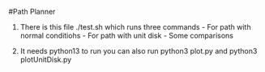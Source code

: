 #Path Planner 

1. There is this  file ./test.sh which runs three commands 
        - For path with normal conditiohs 
        - For path with unit disk
        - Some comparisons 

2. It needs python13 to run you can also run python3 plot.py and python3 plotUnitDisk.py
